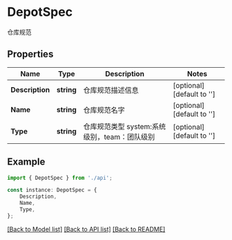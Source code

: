 # DepotSpec

仓库规范

## Properties

Name | Type | Description | Notes
------------ | ------------- | ------------- | -------------
**Description** | **string** | 仓库规范描述信息 | [optional] [default to '']
**Name** | **string** | 仓库规范名字 | [optional] [default to '']
**Type** | **string** | 仓库规范类型 system:系统级别，team：团队级别 | [optional] [default to '']

## Example

```typescript
import { DepotSpec } from './api';

const instance: DepotSpec = {
    Description,
    Name,
    Type,
};
```

[[Back to Model list]](../README.md#documentation-for-models) [[Back to API list]](../README.md#documentation-for-api-endpoints) [[Back to README]](../README.md)
